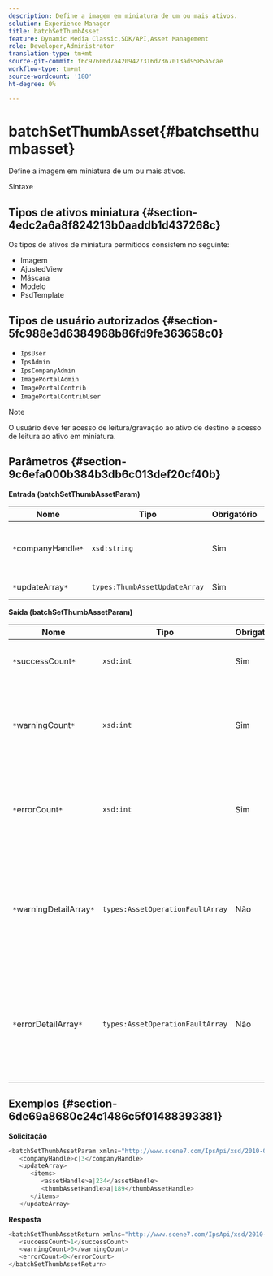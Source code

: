 ```yaml
---
description: Define a imagem em miniatura de um ou mais ativos.
solution: Experience Manager
title: batchSetThumbAsset
feature: Dynamic Media Classic,SDK/API,Asset Management
role: Developer,Administrator
translation-type: tm+mt
source-git-commit: f6c97606d7a4209427316d7367013ad9585a5cae
workflow-type: tm+mt
source-wordcount: '180'
ht-degree: 0%

---
```



# batchSetThumbAsset{#batchsetthumbasset}

Define a imagem em miniatura de um ou mais ativos.

Sintaxe

## Tipos de ativos miniatura {#section-4edc2a6a8f824213b0aaddb1d437268c}

Os tipos de ativos de miniatura permitidos consistem no seguinte:

* Imagem
* AjustedView
* Máscara
* Modelo
* PsdTemplate

## Tipos de usuário autorizados {#section-5fc988e3d6384968b86fd9fe363658c0}

* `IpsUser`
* `IpsAdmin`
* `IpsCompanyAdmin`
* `ImagePortalAdmin`
* `ImagePortalContrib`
* `ImagePortalContribUser`

>[!NOTE]
>
>O usuário deve ter acesso de leitura/gravação ao ativo de destino e acesso de leitura ao ativo em miniatura.

## Parâmetros {#section-9c6efa000b384b3db6c013def20cf40b}

**Entrada (batchSetThumbAssetParam)**

| Nome | Tipo | Obrigatório | Descrição |
|---|---|---|---|
| `*`companyHandle`*` | `xsd:string` | Sim | O identificador da empresa que contém os ativos. |
| `*`updateArray`*` | `types:ThumbAssetUpdateArray` | Sim | A matriz de atualizações. |

**Saída (batchSetThumbAssetParam)**

| Nome | Tipo | Obrigatório | Descrição |
|---|---|---|---|
| `*`successCount`*` | `xsd:int` | Sim | O número de miniaturas definidas com êxito. |
| `*`warningCount`*` | `xsd:int` | Sim | O número de avisos gerados quando a operação tentou definir as miniaturas. |
| `*`errorCount`*` | `xsd:int` | Sim | O número de erros gerados quando a operação tentou definir as miniaturas. |
| `*`warningDetailArray`*` | `types:AssetOperationFaultArray` | Não | A matriz de detalhes associados aos ativos que geraram avisos quando a operação tentou aplicar as atualizações. |
| `*`errorDetailArray`*` | `types:AssetOperationFaultArray` | Não | A matriz de detalhes associados aos ativos que geraram erros quando a operação tentou aplicar as atualizações. |

## Exemplos {#section-6de69a8680c24c1486c5f01488393381}

**Solicitação**

```java
<batchSetThumbAssetParam xmlns="http://www.scene7.com/IpsApi/xsd/2010-01-31">
   <companyHandle>c|3</companyHandle>
   <updateArray>
      <items>
         <assetHandle>a|234</assetHandle>
         <thumbAssetHandle>a|189</thumbAssetHandle>
      </items>
   </updateArray>
```

**Resposta**

```java
<batchSetThumbAssetReturn xmlns="http://www.scene7.com/IpsApi/xsd/2010-01-31">
   <successCount>1</successCount>
   <warningCount>0</warningCount>
   <errorCount>0</errorCount>
</batchSetThumbAssetReturn>
```

